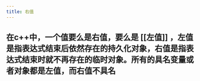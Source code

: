 ```yaml
---
title: 右值
---
```


## 在c++中，一个值要么是右值，要么是 [[左值]] ，左值是指表达式结束后依然存在的持久化对象，右值是指表达式结束时就不再存在的临时对象。所有的具名变量或者对象都是左值，而右值不具名
